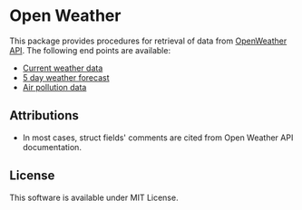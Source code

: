# Open Weather

This package provides procedures for retrieval of data from [OpenWeather API](https://openweathermap.org). The following end points are available:

* [Current weather data](https://openweathermap.org/current)
* [5 day weather forecast](https://openweathermap.org/forecast5)
* [Air pollution data](https://openweathermap.org/api/air-pollution)

## Attributions

* In most cases, struct fields' comments are cited from Open Weather API documentation.

## License

This software is available under MIT License.
